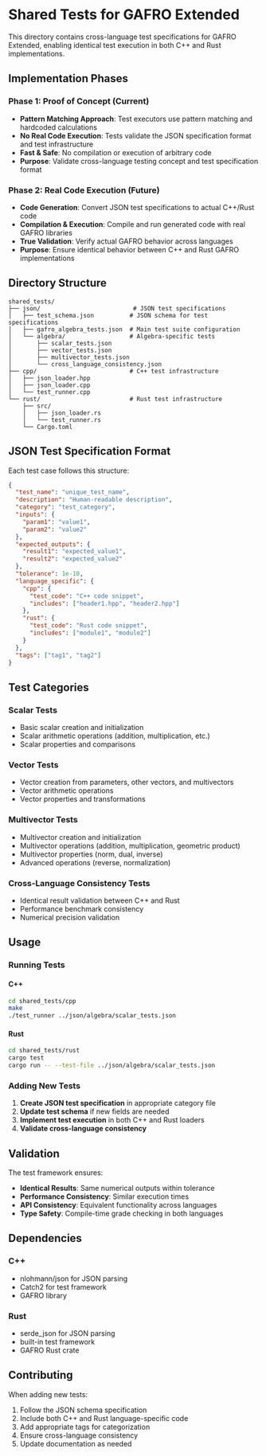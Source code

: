 # Shared Tests for GAFRO Extended

This directory contains cross-language test specifications for GAFRO Extended, enabling identical test execution in both C++ and Rust implementations.

## Implementation Phases

### Phase 1: Proof of Concept (Current)

- **Pattern Matching Approach**: Test executors use pattern matching and hardcoded calculations
- **No Real Code Execution**: Tests validate the JSON specification format and test infrastructure
- **Fast & Safe**: No compilation or execution of arbitrary code
- **Purpose**: Validate cross-language testing concept and test specification format

### Phase 2: Real Code Execution (Future)

- **Code Generation**: Convert JSON test specifications to actual C++/Rust code
- **Compilation & Execution**: Compile and run generated code with real GAFRO libraries
- **True Validation**: Verify actual GAFRO behavior across languages
- **Purpose**: Ensure identical behavior between C++ and Rust GAFRO implementations

## Directory Structure

```text
shared_tests/
├── json/                          # JSON test specifications
│   ├── test_schema.json          # JSON schema for test specifications
│   ├── gafro_algebra_tests.json  # Main test suite configuration
│   └── algebra/                  # Algebra-specific tests
│       ├── scalar_tests.json
│       ├── vector_tests.json
│       ├── multivector_tests.json
│       └── cross_language_consistency.json
├── cpp/                          # C++ test infrastructure
│   ├── json_loader.hpp
│   ├── json_loader.cpp
│   └── test_runner.cpp
└── rust/                         # Rust test infrastructure
    ├── src/
    │   ├── json_loader.rs
    │   └── test_runner.rs
    └── Cargo.toml
```

## JSON Test Specification Format

Each test case follows this structure:

```json
{
  "test_name": "unique_test_name",
  "description": "Human-readable description",
  "category": "test_category",
  "inputs": {
    "param1": "value1",
    "param2": "value2"
  },
  "expected_outputs": {
    "result1": "expected_value1",
    "result2": "expected_value2"
  },
  "tolerance": 1e-10,
  "language_specific": {
    "cpp": {
      "test_code": "C++ code snippet",
      "includes": ["header1.hpp", "header2.hpp"]
    },
    "rust": {
      "test_code": "Rust code snippet",
      "includes": ["module1", "module2"]
    }
  },
  "tags": ["tag1", "tag2"]
}
```

## Test Categories

### Scalar Tests

- Basic scalar creation and initialization
- Scalar arithmetic operations (addition, multiplication, etc.)
- Scalar properties and comparisons

### Vector Tests

- Vector creation from parameters, other vectors, and multivectors
- Vector arithmetic operations
- Vector properties and transformations

### Multivector Tests

- Multivector creation and initialization
- Multivector operations (addition, multiplication, geometric product)
- Multivector properties (norm, dual, inverse)
- Advanced operations (reverse, normalization)

### Cross-Language Consistency Tests

- Identical result validation between C++ and Rust
- Performance benchmark consistency
- Numerical precision validation

## Usage

### Running Tests

#### C++

```bash
cd shared_tests/cpp
make
./test_runner ../json/algebra/scalar_tests.json
```

#### Rust

```bash
cd shared_tests/rust
cargo test
cargo run -- --test-file ../json/algebra/scalar_tests.json
```

### Adding New Tests

1. **Create JSON test specification** in appropriate category file
2. **Update test schema** if new fields are needed
3. **Implement test execution** in both C++ and Rust loaders
4. **Validate cross-language consistency**

## Validation

The test framework ensures:

- **Identical Results**: Same numerical outputs within tolerance
- **Performance Consistency**: Similar execution times
- **API Consistency**: Equivalent functionality across languages
- **Type Safety**: Compile-time grade checking in both languages

## Dependencies

### C++

- nlohmann/json for JSON parsing
- Catch2 for test framework
- GAFRO library

### Rust

- serde_json for JSON parsing
- built-in test framework
- GAFRO Rust crate

## Contributing

When adding new tests:

1. Follow the JSON schema specification
2. Include both C++ and Rust language-specific code
3. Add appropriate tags for categorization
4. Ensure cross-language consistency
5. Update documentation as needed
